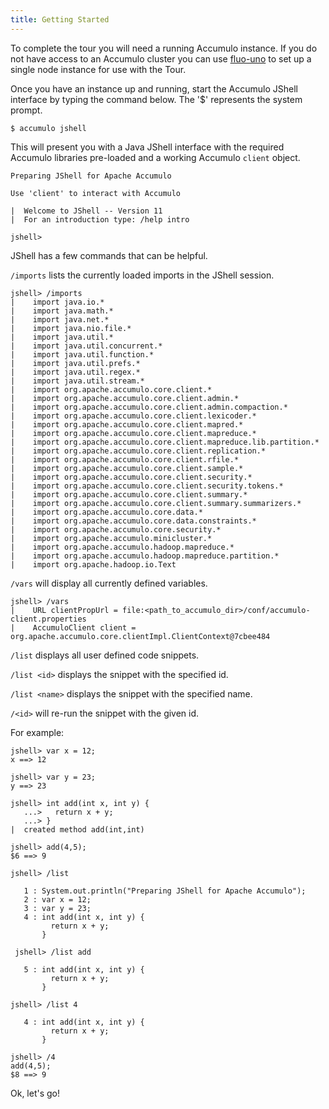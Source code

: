```yaml
---
title: Getting Started
---
```


To complete the tour you will need a running Accumulo instance. If you do not have access to an
Accumulo cluster you can use [fluo-uno] to set up a single node instance for use with the Tour.

Once you have an instance up and running, start the Accumulo JShell interface by typing the command
below. The '$' represents the system prompt.

```commandline
$ accumulo jshell
```

This will present you with a Java JShell interface with the required Accumulo libraries pre-loaded
and a working Accumulo ```client``` object.

```commandline
Preparing JShell for Apache Accumulo

Use 'client' to interact with Accumulo

|  Welcome to JShell -- Version 11
|  For an introduction type: /help intro

jshell>
```

JShell has a few commands that can be helpful.

`/imports` lists the currently loaded imports in the JShell session.

```commandline
jshell> /imports
|    import java.io.*
|    import java.math.*
|    import java.net.*
|    import java.nio.file.*
|    import java.util.*
|    import java.util.concurrent.*
|    import java.util.function.*
|    import java.util.prefs.*
|    import java.util.regex.*
|    import java.util.stream.*
|    import org.apache.accumulo.core.client.*
|    import org.apache.accumulo.core.client.admin.*
|    import org.apache.accumulo.core.client.admin.compaction.*
|    import org.apache.accumulo.core.client.lexicoder.*
|    import org.apache.accumulo.core.client.mapred.*
|    import org.apache.accumulo.core.client.mapreduce.*
|    import org.apache.accumulo.core.client.mapreduce.lib.partition.*
|    import org.apache.accumulo.core.client.replication.*
|    import org.apache.accumulo.core.client.rfile.*
|    import org.apache.accumulo.core.client.sample.*
|    import org.apache.accumulo.core.client.security.*
|    import org.apache.accumulo.core.client.security.tokens.*
|    import org.apache.accumulo.core.client.summary.*
|    import org.apache.accumulo.core.client.summary.summarizers.*
|    import org.apache.accumulo.core.data.*
|    import org.apache.accumulo.core.data.constraints.*
|    import org.apache.accumulo.core.security.*
|    import org.apache.accumulo.minicluster.*
|    import org.apache.accumulo.hadoop.mapreduce.*
|    import org.apache.accumulo.hadoop.mapreduce.partition.*
|    import org.apache.hadoop.io.Text
```

`/vars` will display all currently defined variables.

```commandline
jshell> /vars
|    URL clientPropUrl = file:<path_to_accumulo_dir>/conf/accumulo-client.properties
|    AccumuloClient client = org.apache.accumulo.core.clientImpl.ClientContext@7cbee484
```

`/list` displays all user defined code snippets.

`/list <id>` displays the snippet with the specified id.

`/list <name>` displays the snippet with the specified name.

`/<id>` will re-run the snippet with the given id.

For example:

```commandline
jshell> var x = 12;
x ==> 12

jshell> var y = 23;
y ==> 23

jshell> int add(int x, int y) {
   ...>   return x + y;
   ...> }
|  created method add(int,int)

jshell> add(4,5);
$6 ==> 9

jshell> /list

   1 : System.out.println("Preparing JShell for Apache Accumulo");
   2 : var x = 12;
   3 : var y = 23;
   4 : int add(int x, int y) {
         return x + y;
       }

 jshell> /list add

   5 : int add(int x, int y) {
         return x + y;
       }

jshell> /list 4

   4 : int add(int x, int y) {
         return x + y;
       }

jshell> /4
add(4,5);
$8 ==> 9
```

Ok, let's go!

[fluo-uno]: https://github.com/apache/fluo-uno
